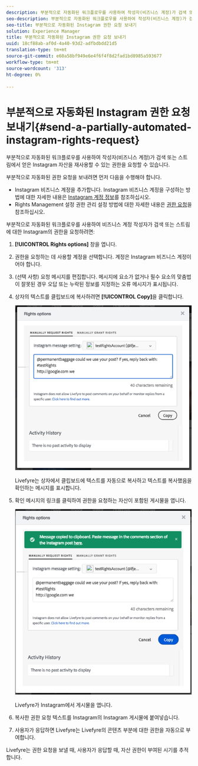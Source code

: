 ```yaml
---
description: 부분적으로 자동화된 워크플로우를 사용하여 작성자(비즈니스 계정)가 검색 또는 스트림에서 얻은 Instagram 자산을 재사용할 수 있는 권한을 요청할 수 있습니다.
seo-description: 부분적으로 자동화된 워크플로우를 사용하여 작성자(비즈니스 계정)가 검색 또는 스트림에서 얻은 Instagram 자산을 재사용할 수 있는 권한을 요청할 수 있습니다.
seo-title: 부분적으로 자동화된 Instagram 권한 요청 보내기
solution: Experience Manager
title: 부분적으로 자동화된 Instagram 권한 요청 보내기
uuid: 18cf88ab-af0d-4a40-93d2-adfbdbdd21d5
translation-type: tm+mt
source-git-commit: e60a58bf949e6e4f6f4f8d2fad1bd8985a593677
workflow-type: tm+mt
source-wordcount: '313'
ht-degree: 0%

---
```



# 부분적으로 자동화된 Instagram 권한 요청 보내기{#send-a-partially-automated-instagram-rights-request}

부분적으로 자동화된 워크플로우를 사용하여 작성자(비즈니스 계정)가 검색 또는 스트림에서 얻은 Instagram 자산을 재사용할 수 있는 권한을 요청할 수 있습니다.

부분적으로 자동화된 권한 요청을 보내려면 먼저 다음을 수행해야 합니다.

* Instagram 비즈니스 계정을 추가합니다. Instagram 비즈니스 계정을 구성하는 방법에 대한 자세한 내용은 [Instagram 계정 정보](../c-users-creating-accounts-with-studio-access/t-configure-social-accout-instagram/c-about-instagram-accounts.md#c_about_instagram_accounts)를 참조하십시오.
* Rights Management 설정 권한 관리 설정 방법에 대한 자세한 내용은 [권한 요청](../c-how-requesting-rights-works/c-how-requesting-rights-works.md#c_how_requesting_rights_works)을 참조하십시오.

부분적으로 자동화된 워크플로우를 사용하여 비즈니스 계정 작성자가 검색 또는 스트림에 대한 Instagram의 권한을 요청하려면:

1. **[!UICONTROL Rights options]** 창을 엽니다.
1. 권한을 요청하는 데 사용할 계정을 선택합니다. 계정은 Instagram 비즈니스 계정이어야 합니다.
1. (선택 사항) 요청 메시지를 편집합니다. 메시지에 요소가 없거나 필수 요소의 맞춤법이 잘못된 경우 오답 또는 누락된 정보를 지정하는 오류 메시지가 표시됩니다.
1. 상자의 텍스트를 클립보드에 복사하려면 **[!UICONTROL Copy]**&#x200B;을 클릭합니다.

   ![](assets/rr_insta_workaround1.png)

   Livefyre는 상자에서 클립보드에 텍스트를 자동으로 복사하고 텍스트를 복사했음을 확인하는 메시지를 표시합니다.

1. 확인 메시지의 링크를 클릭하여 권한을 요청하는 자산이 포함된 게시물을 엽니다.

   ![](assets/rr_insta_workaround2.png)

   Livefyre가 Instagram에서 게시물을 엽니다.

1. 복사한 권한 요청 텍스트를 Instagram의 Instagram 게시물에 붙여넣습니다.
1. 사용자가 응답하면 Livefyre는 Livefyre의 콘텐츠 부분에 대한 권한을 자동으로 부여합니다.

Livefyre는 권한 요청을 보낼 때, 사용자가 응답할 때, 자산 권한이 부여된 시기를 추적합니다.
